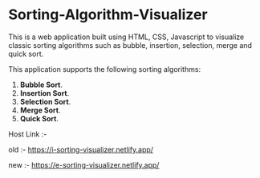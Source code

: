 # Sorting-Algorithm-Visualizer 
This is a web application built using HTML, CSS, Javascript to visualize classic sorting algorithms such as bubble, insertion, selection, merge and quick sort. 

This application supports the following sorting algorithms:

1. **Bubble Sort**.
2. **Insertion Sort**.
3. **Selection Sort**.
4. **Merge Sort**.
5. **Quick Sort**.

Host Link :-

old :- https://i-sorting-visualizer.netlify.app/

new :- https://e-sorting-visualizer.netlify.app/
